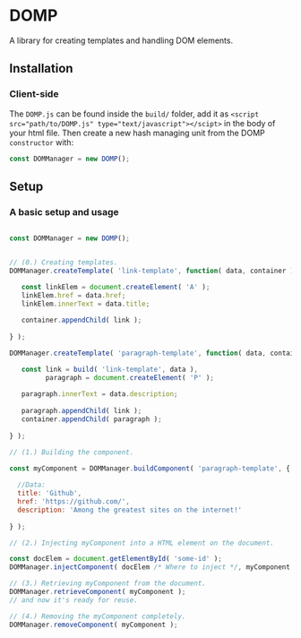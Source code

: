 # DOMP
A library for creating templates and handling DOM elements.

## Installation
### Client-side
The `DOMP.js` can be found inside the `build/` folder, add it as `<script src="path/to/DOMP.js" type="text/javascript"></scipt>` in the body of your html file. Then create a new hash managing unit from the DOMP `constructor` with:

```javascript
const DOMManager = new DOMP();
```
## Setup

### A basic setup and usage
```javascript

const DOMManager = new DOMP();


// (0.) Creating templates.
DOMManager.createTemplate( 'link-template', function( data, container ) {

   const linkElem = document.createElement( 'A' );
   linkElem.href = data.href;
   linkElem.innerText = data.title;
   
   container.appendChild( link );
  
} );

DOMManager.createTemplate( 'paragraph-template', function( data, container, build ) {

   const link = build( 'link-template', data ),
         paragraph = document.createElement( 'P' );
         
   paragraph.innerText = data.description;
   
   paragraph.appendChild( link );
   container.appendChild( paragraph );
  
} );
```
```javascript
// (1.) Building the component.

const myComponent = DOMManager.buildComponent( 'paragraph-template', { 
  
  //Data:
  title: 'Github',
  href: 'https://github.com/',
  description: 'Among the greatest sites on the internet!'
  
} );

```
```javascript
// (2.) Injecting myComponent into a HTML element on the document.

const docElem = document.getElementById( 'some-id' );
DOMManager.injectComponent( docElem /* Where to inject */, myComponent /* The component to inject */ );

```
```javascript
// (3.) Retrieving myComponent from the document.
DOMManager.retrieveComponent( myComponent );
// and now it's ready for reuse.

```
```javascript
// (4.) Removing the myComponent completely.
DOMManager.removeComponent( myComponent );

```

